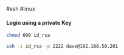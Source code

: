 #ssh #linux 

#### Login using a private Key

```bash
chmod 600 id_rsa
```

```bash
ssh -i id_rsa -p 2222 dave@192.168.50.201
```
